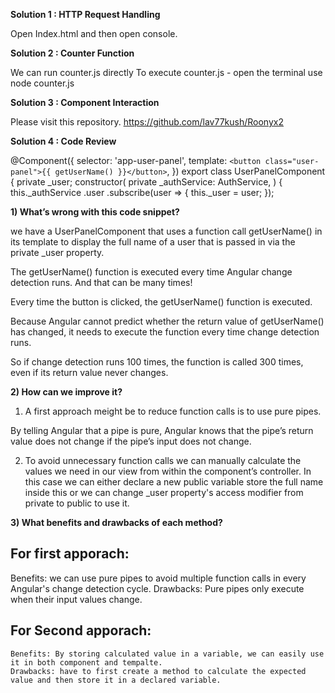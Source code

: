 **Solution 1 :  HTTP Request Handling**

Open Index.html  and then open console.


**Solution 2 : Counter Function**

 We can run counter.js directly
   To execute counter.js - 
   open the terminal 
   use node counter.js


**Solution 3 : Component Interaction** 

Please visit this repository. 
https://github.com/lav77kush/Roonyx2

**Solution 4 : Code Review** 


@Component({
selector: 'app-user-panel',
template: `<button class="user-panel">{{ getUserName() }}</button>`,
})
export class UserPanelComponent {
private _user;
constructor(
private _authService: AuthService,
) {
this._authService
.user
.subscribe(user => {
this._user = user;
});


**1) What’s wrong with this code snippet?**

we have a UserPanelComponent that uses a function call getUserName() in its template to display the full name of a user that is passed in via the private  _user property.


The getUserName() function is executed every time Angular change detection runs. And that can be many times!

Every time the button is clicked, the getUserName() function is executed.

Because Angular cannot predict whether the return value of getUserName() has changed, it needs to execute the function every time change detection runs.

So if change detection runs 100 times, the function is called 300 times, even if its return value never changes.




**2) How can we improve it?**
1. A first approach meight be to reduce function calls is to use pure pipes.

By telling Angular that a pipe is pure, Angular knows that the pipe’s return value does not change if the pipe’s input does not change.


2.  To avoid unnecessary function calls we can manually calculate the values we need in our view from within the component’s controller. In this case we can either declare a new public variable store the full name inside this or we can change _user property's access modifier from private to public to use it.

**3) What benefits and drawbacks of each method?** 
## For first apporach: 
   Benefits: 
   we can use pure pipes to avoid multiple function calls in every Angular's change detection cycle.
   Drawbacks: 
   Pure pipes only execute when their input values change.
## For Second apporach: 
    Benefits: By storing calculated value in a variable, we can easily use it in both component and tempalte.
    Drawbacks: have to first create a method to calculate the expected value and then store it in a declared variable. 